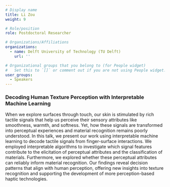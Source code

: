 ```yaml
---
# Display name
title: Li Zou
weight: 9

# Role/position
role: Postdoctoral Researcher

# Organizations/Affiliations
organizations:
  - name: Delft University of Technology (TU Delft)
    url: ''

# Organizational groups that you belong to (for People widget)
#   Set this to `[]` or comment out if you are not using People widget.
user_groups:
  - Speakers
---
```


### Decoding Human Texture Perception with Interpretable Machine Learning

 When we explore surfaces through touch, our skin is stimulated by rich tactile signals that help us perceive their sensory attributes like smoothness, warmth, and softness. Yet, how these signals are transformed into perceptual experiences and material recognition remains poorly understood. In this talk, we present our work using interpretable machine learning to decode tactile signals from finger-surface interactions. We employed interpretable algorithms to investigate which signal features contribute to the elicitation of perceptual attributes and the classification of materials. Furthermore, we explored whether these perceptual attributes can reliably inform material recognition. Our findings reveal decision patterns that align with human perception, offering new insights into texture recognition and supporting the development of more perception-based haptic technologies.